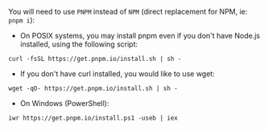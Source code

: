 You will need to use `PNPM` instead of `NPM` (direct replacement for NPM, ie: `pnpm i`):


- On POSIX systems, you may install pnpm even if you don't have Node.js installed, using the following script:
```
curl -fsSL https://get.pnpm.io/install.sh | sh -
```

- If you don't have curl installed, you would like to use wget:
```
wget -qO- https://get.pnpm.io/install.sh | sh -
```

- On Windows (PowerShell):
```
iwr https://get.pnpm.io/install.ps1 -useb | iex
```
